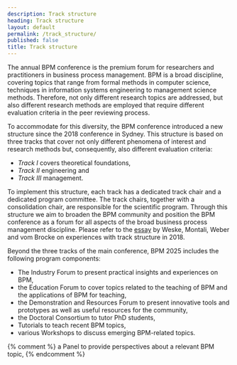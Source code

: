 ```yaml
---
description: Track structure
heading: Track structure
layout: default
permalink: /track_structure/
published: false
title: Track structure
---
```


The annual BPM conference is the premium forum for researchers and practitioners in business process manage­ment. BPM is a broad discipline, covering topics that range from formal methods in computer science, techniques in information systems engineering to management science methods. Therefore, not only different research topics are addressed, but also different research methods are employed that require different evaluation criteria in the peer reviewing process.

To accommodate for this diversity, the BPM conference introduced a new structure since the 2018 conference in Sydney. This structure is based on three tracks that cover not only different phenomena of interest and research methods but, consequently, also different evaluation criteria:

- *Track I* covers theoretical foundations,
- *Track II* engineering and
- *Track III* management.

To implement this structure, each track has a dedicated track chair and a dedicated program committee. The track chairs, together with a consolidation chair, are responsible for the scientific program. Through this structure we aim to broaden the BPM community and position the BPM conference as a forum for all aspects of the broad business process management discipline. Please refer to the [essay](https://doi.org/10.1007/978-3-319-98648-7_1) by Weske, Montali, Weber and vom Brocke on experiences with track structure in 2018.

Beyond the three tracks of the main conference, BPM 2025 includes the following program components:

- The Industry Forum to present practical insights and experiences on BPM,
- the Education Forum to cover topics related to the teaching of BPM and the applications of BPM for teaching,
- the Demonstration and Resources Forum to present innovative tools and prototypes as well as useful resources for the community,
- the Doctoral Consortium to tutor PhD students,
- Tutorials to teach recent BPM topics,
- various Workshops to discuss emerging BPM-related topics.

{% comment %}
a Panel to provide perspectives about a relevant BPM topic,
{% endcomment %}